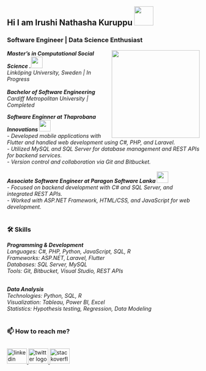 ## Hi I am Irushi Nathasha Kuruppu <img src="https://media.giphy.com/media/mGcNjsfWAjY5AEZNw6/giphy.gif" width="50">
###  Software Engineer | Data Science Enthusiast  
<img align='right' src="https://media.giphy.com/media/M9gbBd9nbDrOTu1Mqx/giphy.gif" width="230">
<p>
  <em>
    <b>Master’s in Computational Social Science .<img src="https://media.giphy.com/media/fYSnHlufseco8Fh93Z/giphy.gif" width="30"></b></br>
      Linköping University, Sweden | In Progress</br></br>
    <b> Bachelor of Software Engineering</b></br>
     Cardiff Metropolitan University | Completed </br>
  </em>
</p>
<p>
  <em>
    <b>Software Enginner at Thaprobana Innovations <img src="https://media.giphy.com/media/WUlplcMpOCEmTGBtBW/giphy.gif" width="30"></b></br>
    - Developed mobile applications with Flutter and handled web development using C#, PHP, and Laravel.</br>
    - Utilized MySQL and SQL Server for database management and REST APIs for backend services.</br>
    - Version control and collaboration via Git and Bitbucket.</br> </br>
   <b>Associate Software Engineer at Paragon Software Lanka <img src="https://media.giphy.com/media/WUlplcMpOCEmTGBtBW/giphy.gif" width="30"></b></br>
    - Focused on backend development with C# and SQL Server, and integrated REST APIs.</br>
    - Worked with ASP.NET Framework, HTML/CSS, and JavaScript for web development.</br> </br>
  </em>
</p>

### 🛠 Skills
<em>
<b>Programming & Development</b></br>
Languages: C#, PHP, Python, JavaScript, SQL, R</br>
Frameworks: ASP.NET, Laravel, Flutter</br>
Databases: SQL Server, MySQL</br>
Tools: Git, Bitbucket, Visual Studio, REST APIs</br></br>
  
<b>Data Analysis</b></br>
Technologies: Python, SQL, R</br>
Visualization: Tableau, Power BI, Excel</br>
Statistics: Hypothesis testing, Regression, Data Modeling</br></br>
</em>


### 📫 How to reach me?
##

<div align="left">
  <a href="https://www.linkedin.com/in/irushi-kuruppu/" target="_blank">
    <img src="https://raw.githubusercontent.com/maurodesouza/profile-readme-generator/master/src/assets/icons/social/linkedin/default.svg" width="52" height="40" alt="linkedin logo"  />
  </a>
  <a href="https://x.com/KuruppuIrushi" target="_blank">
    <img src="https://raw.githubusercontent.com/maurodesouza/profile-readme-generator/master/src/assets/icons/social/twitter/default.svg" width="52" height="40" alt="twitter logo"  />
  </a>
  <a href="https://stackoverflow.com/users/17266485/irushi-nathasha-kuruppu" target="_blank">
    <img src="https://raw.githubusercontent.com/maurodesouza/profile-readme-generator/master/src/assets/icons/social/stackoverflow/default.svg" width="52" height="40" alt="stackoverflow logo"  />
  </a>
</div>

##

<!--
**IrushiKuruppu/IrushiKuruppu** is a ✨ _special_ ✨ repository because its `README.md` (this file) appears on your GitHub profile.

Here are some ideas to get you started:

- 🔭 I’m currently working on ...
- 🌱 I’m currently learning ...
- 👯 I’m looking to collaborate on ...
- 🤔 I’m looking for help with ...
- 💬 Ask me about ...
- 📫 How to reach me: ...
- 😄 Pronouns: ...
- ⚡ Fun fact: ...
-->

